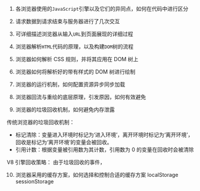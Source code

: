 
1. 各浏览器使用的`JavaScript`引擎以及它们的异同点，如何在代码中进行区分
2. 请求数据到请求结束与服务器进行了几次交互
3. 可详细描述浏览器从输入`URL`到页面展现的详细过程
4. 浏览器解析`HTML`代码的原理，以及构建`DOM`树的流程
5. 浏览器如何解析 CSS 规则，并将其应用在 DOM 树上
6. 浏览器如何将解析好的带有样式的 DOM 树进行绘制
7. 浏览器的运行机制，如何配置资源异步同步加载
8. 浏览器回流与重绘的底层原理，引发原因，如何有效避免

9. 浏览器的垃圾回收机制，如何避免内存泄露

传统浏览器的垃圾回收机制：

- 标记清除：变量进入环境时标记为‘进入环境’，离开环境时标记为‘离开环境’，回收是标记为‘离开环境’的变量会被回收。
- 引用计数：根据变量被引用数为其计数，引用数为 0 的变量在回收时会被清除

V8 引擎回收策略：
由于垃圾回收的事件，

10. 浏览器采用的缓存方案，如何选择和控制合适的缓存方案
    localStorage sessionStorage
